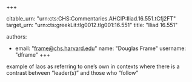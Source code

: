 +++


citable_urn: "urn:cts:CHS:Commentaries.AHCIP:Iliad.16.551.tCfj2FT"
target_urn: "urn:cts:greekLit:tlg0012.tlg001:16.551"
title: "Iliad 16.551"

authors:
- email: "frame@chs.harvard.edu"
  name: "Douglas Frame"
  username: "dframe"
+++

<p>example of laos as referring to one’s own in contexts where there is a contrast between “leader(s)” and those who “follow”</p>